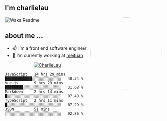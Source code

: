 
<h2>I'm charlielau</h2>
<img align='right' style="border-radius:50%" src="https://avatars1.githubusercontent.com/u/44078251?s=460&u=6b4f1c257663e44063b0b6a21c9c94f45bcfdcc7&v=4" width="230">

![Waka Readme](https://github.com/CharlieLau/charlielau/workflows/Waka%20Readme/badge.svg)

## about me ...
- 📫 I’m a front end software  engineer
- 🔭 I’m currently working at  <a href="https://www.meituan.com">meituan</a>

<p align="center">
  <a href="https://github.com/charlielau" class="rich-diff-level-one">
    <img src="https://github-readme-stats.vercel.app/api?username=charlielau&title_color=333&text_color=777" alt="CharlieLau" >
  </a>
</p>

<!--START_SECTION:waka-->
```text
JavaScript   14 hrs 29 mins  ████████████░░░░░░░░░░░░░   48.34 % 
Vue.js       9 hrs 29 mins   ████████░░░░░░░░░░░░░░░░░   31.68 % 
Markdown     2 hrs 14 mins   █░░░░░░░░░░░░░░░░░░░░░░░░   07.48 % 
TypeScript   2 hrs 11 mins   █░░░░░░░░░░░░░░░░░░░░░░░░   07.29 % 
JSON         51 mins         ░░░░░░░░░░░░░░░░░░░░░░░░░   02.86 %
```
<!--END_SECTION:waka-->